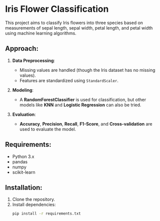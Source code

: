 # Iris Flower Classification

This project aims to classify Iris flowers into three species based on measurements of sepal length, sepal width, petal length, and petal width using machine learning algorithms.

## Approach:
1. **Data Preprocessing**:
   - Missing values are handled (though the Iris dataset has no missing values).
   - Features are standardized using `StandardScaler`.

2. **Modeling**:
   - A **RandomForestClassifier** is used for classification, but other models like **KNN** and **Logistic Regression** can also be tried.

3. **Evaluation**:
   - **Accuracy**, **Precision**, **Recall**, **F1-Score**, and **Cross-validation** are used to evaluate the model.

## Requirements:
- Python 3.x
- pandas
- numpy
- scikit-learn

## Installation:
1. Clone the repository.
2. Install dependencies:
   ```bash
   pip install -r requirements.txt
